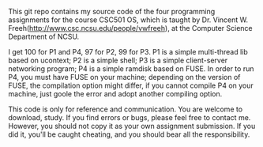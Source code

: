 This git repo contains my source code of the four programming assignments for the course CSC501 OS, which is taught by Dr. Vincent W. Freeh(http://www.csc.ncsu.edu/people/vwfreeh), at the Computer Science Department of NCSU.

I get 100 for P1 and P4, 97 for P2, 99 for P3. P1 is a simple multi-thread lib based on ucontext; P2 is a simple shell; P3 is a simple client-server networking program; P4 is a simple ramdisk based on FUSE. In order to run P4, you must have FUSE on your machine; depending on the version of FUSE, the compilation option might differ, if you cannot compile P4 on your machine, just goole the error and adopt another compiling option.

This code is only for reference and communication. You are welcome to download, study. If you find errors or bugs, please feel free to contact me. However, you should not copy it as your own assignment submission. If you did it, you'll be caught cheating, and you should bear all the responsibility.

